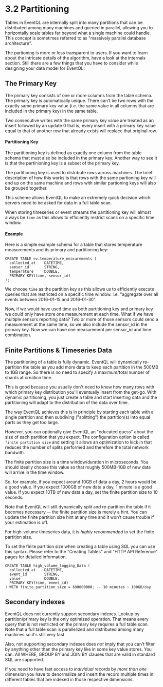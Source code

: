 3.2 Partitioning
================

Tables in EventQL are internally split into many partitions that can be distributed
among many machines and queried in parallel, allowing you to horizontally scale
tables far beyond what a single machine could handle. This concept is sometimes referred
to as "massively parallel database architecture".

The partioning is more or less transparent to users. If you want to learn about the
intricate details of the algorithm, have a look at the internals section.
Still there are a few things that you have to consider while designing your data
model for EventQL:

## The Primary Key

The primary key consists of one or more columns from the table schema. The primary
key is automatically unique. There can't be two rows with the exactly same
primary key value (i.e. the same value in all columns that are included in the 
primary key) in the same table.

Two consecutive writes with the same primary key value are treated as an insert
followed by an update 0 that is, every insert with a primary key value equal to
that of another row that already exists will replace that original row.

#### Partitioning Key

The partitioning key is defined as exactly one column from the table schema that must
also be included in the primary key. Another way to see it is that the partinioning
key is a subset of the primary key.

The partitioning key is used to distribute rows across machines. The brief description
of how this works is that rows with the same partioning key will end up on the
same machine and rows with similar partioning keys will also be grouped together.

This scheme allows EventQL to make an extremely quick decision which servers
need to be asked for data in a full table scan.

When storing timeseries or event streams the partitioning key will almost always
be `time` as this allows to efficiently restrict scans on a specific time window.

#### Example

Here is a simple example schema for a table that stores temperature measurements
and its primary and partitioning key:

    CREATE TABLE ev.temperature_measurements (
      collected_at    DATETIME,
      sensor_id       STRING,
      temperature     DOUBLE,
      PRIMARY KEY(time, sensor_id)
    );

We choose `time` as the partition key as this allows us to efficiently execute
queries that are restricted on a specific time window. I.e. "aggregate over all
events between 2016-01-15 and 2016-01-30".

Now, if we would have used time as both partitioning key and primary key we
could only have store one measurement at each time. What if we have multiple
sensors reporting data? Two or more of those sensors could send a measurement
at the same time, so we also include the sensor_id in the primary key. Now we
can have one measurement per sensor_id and time combination.


## Finite Partitions & Timeseries Data

The partitioning of a table is fully dynamic. EventQL will dynamically
re-partition the table as you add more data to keep each partition in the 500MB
to 1GB range. So there is no need to specify a maximum/total number of shards at
creation time.

This is good because you usually don't need to know how many rows with which
primary key distribution you'll eventually insert from the get-go. With
dynamic partitioning, you just create a table and start inserting data and the
partitioning will adapt to the distribution of the data over time.

The way EventQL achieves this is in principle by starting each table with
a single partition and then subdiving ("splitting") the partition(s) into equal
parts as they get too large.

However, you can optionally give EventQL an "educated guess" about the size
of each partition that you expect. The configuration option is called
`finite partition size` and setting it allows an optimization to kick in that
reduces the number of splits performed and therefore the total network bandwith.

The finite partition size is a time window/duration in microseconds. You should
ideally choose this value so that roughly 500MB-1GB of new data will arrive in
the time window.

So, for example, if you expect around 10GB of data a day, 2 hours would be a
good value. If you expect 1000GB of new data a day, 1 minute is a good value.
If you expect 10TB of new data a day, set the finite partition size to 10
seconds.

Note that EventQL will still dynamically split and re-partition the table if it
becomes necessary -- the finite partition size is merely a hint. You can update
the finite partition size hint at any time and it won't cause trouble if your
estimation is off.

For high-volume timeseries data, it is _highly recommended_ to set the finite
partition size.

To set the finite partition size when creating a table using SQL you can use
this syntax. Please refer to the "Creating Tables" and "HTTP API Reference"
pages for detailed information.

    CREATE TABLE high_volume_logging_Data (
      collected_at    DATETIME,
      event_id        STRING,
      value           DOUBLE,
      PRIMARY KEY(time, event_id)
    ) WITH finite_partition_size = 600000000; -- 10 minutes ~ 100GB/day


## Secondary indexes

EventQL does not currently support secondary indexes. Lookup by partition/primary
key is the only optimized operation. That means every query that is not restricted
on the primary key requires a full table scan. Note that a full table scan is
parallelized and distributed among many machines so it's still very fast.

Also, not supporting secondary indexes does _not_ imply that you can't filter by
anything other than the primary key like in some key value stores. You can. All
WHERE, GROUP BY and JOIN BY clauses that are valid in standard SQL are supported.

If you need to have fast access to _individual_ records by _more than one_ dimension
you have to denormalize and insert the record multiple times in different tables
that are indexed in those respective dimensions.

